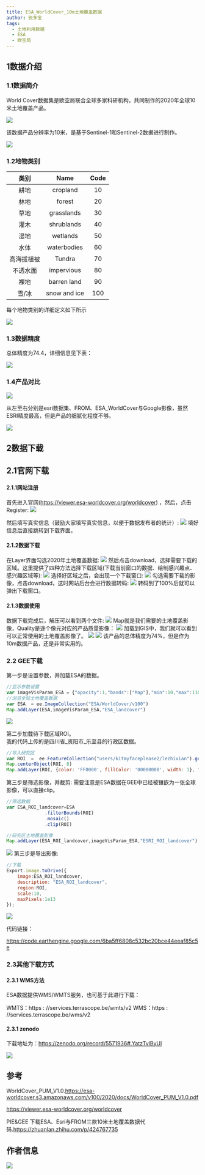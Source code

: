 ```yaml
---
title: ESA_WorldCover_10m土地覆盖数据
author: 锐多宝
tags:
  - 土地利用数据
  - ESA
  - 欧空局
---
```


## 1数据介绍

### 1.1数据简介

World Cover数据集是欧空局联合全球多家科研机构，共同制作的2020年全球10米土地覆盖产品。

![](http://pics.landcover100.com/pics//image/20211204221613.png)

该数据产品分辨率为10米，是基于Sentinel-1和Sentinel-2数据进行制作。

![](http://pics.landcover100.com/pics//image/20211204221915.png)

### 1.2地物类别

|    类别    |     Name     | Code |
| :--------: | :----------: | :--: |
|    耕地    |   cropland   |  10  |
|    林地    |    forest    |  20  |
|    草地    |  grasslands  |  30  |
|    灌木    |  shrublands  |  40  |
|    湿地    |   wetlands   |  50  |
|    水体    | waterbodies  |  60  |
| 高海拔植被 |    Tundra    |  70  |
|  不透水面  |  impervious  |  80  |
|    裸地    | barren land  |  90  |
|   雪/冰    | snow and ice | 100  |

每个地物类别的详细定义如下所示

![](http://pics.landcover100.com/pics//image/20211204220945.png)

### 1.3数据精度

总体精度为74.4，详细信息见下表：

![](http://pics.landcover100.com/pics//image/a26665163b091d71fe777cdf5b12d35.png)

### 1.4产品对比

![](http://pics.landcover100.com/pics//image/20211204220216.png)

从左至右分别是esri数据集、FROM、ESA_WorldCover与Google影像，虽然ESRI精度最高，但是产品的细腻化程度不够。

![](http://pics.landcover100.com/pics//image/20211204220551.png)

## 2数据下载

## 2.1官网下载

#### 2.1.1网站注册

首先进入官网(https://viewer.esa-worldcover.org/worldcover) ，然后，点击Register:
![](http://pics.landcover100.com/pics//image/20211020223905.png)

然后填写真实信息（鼓励大家填写真实信息，以便于数据发布者的统计）:
![](http://pics.landcover100.com/pics//image/20211020223955.png)
填好信息后直接跳转到下载界面。

#### 2.1.2数据下载
在Layer界面勾选2020年土地覆盖数据:
![](http://pics.landcover100.com/pics//image/20211020224157.png)
然后点击download，选择需要下载的区域。这里提供了四种方法选择下载区域(下载当前窗口的数据、绘制感兴趣点、感兴趣区域等):
![](http://pics.landcover100.com/pics//image/20211020224333.png)
选择好区域之后，会出现一个下载窗口:
![](http://pics.landcover100.com/pics//image/20211020224456.png)
勾选需要下载的影像，点击download，这时网站后台会进行数据转码:
![](http://pics.landcover100.com/pics//image/20211020224829.png)
转码到了100%后就可以弹出下载窗口。

#### 2.1.3数据使用
数据下载完成后，解压可以看到两个文件:
![](http://pics.landcover100.com/pics//image/20211020224952.png)
Map就是我们需要的土地覆盖影像，Quality是逐个像元对应的产品质量影像：
![](http://pics.landcover100.com/pics//image/20211020225143.png)
加载到GIS中，我们就可以看到可以正常使用的土地覆盖影像了。
![](http://pics.landcover100.com/pics//image/20211020225241.png)
![](http://pics.landcover100.com/pics//image/20211020225256.png)
该产品的总体精度为74%，但是作为10m数据产品，还是非常实用的。

### 2.2 GEE下载

第一步是设置参数，并加载ESA的数据。

```javascript
//显示参数设置
var imageVisParam_ESA = {"opacity":1,"bands":["Map"],"min":10,"max":110,"palette":["8dffda","14ff31","686dff","ff9b54","ff712d","ff66b4"]};
//浏览全球土地覆盖数据
var ESA  = ee.ImageCollection("ESA/WorldCover/v100")
Map.addLayer(ESA,imageVisParam_ESA,"ESA_landcover")
```

![](https://img-blog.csdnimg.cn/b0fb600cfaca46c4bc953e106c4787f2.gif)

第二步加载待下载区域ROI。  
我的代码上传的是四川省_资阳市_乐至县的行政区数据。

```javascript
//导入研究区
var ROI  =  ee.FeatureCollection("users/kitmyfaceplease2/lezhixian").geometry()
Map.centerObject(ROI, 8)
Map.addLayer(ROI, {color: 'FF0000', fillColor: '00000000', width: 1}, "ROI")
```

第三步是筛选影像，并裁剪:
需要注意是ESA数据在GEE中已经被镶嵌为一张全球影像，可以直接clip。

```javascript
//筛选数据             
var ESA_ROI_landcover=ESA
              .filterBounds(ROI)
              .mosaic()
              .clip(ROI)

//研究区土地覆盖影像
Map.addLayer(ESA_ROI_landcover,imageVisParam_ESA,"ESRI_ROI_landcover")
```

![](https://gitee.com/kitmyfaceplease/image_upload/raw/master/img/202110230219706.gif)
第三步是导出影像:

```javascript
//下载
Export.image.toDrive({
    image:ESA_ROI_landcover,
    description: "ESA_ROI_landcover",
    region:ROI,
    scale:10,
    maxPixels:1e13
});
```

![](https://gitee.com/kitmyfaceplease/image_upload/raw/master/img/202110230228079.png)

代码链接：

https://code.earthengine.google.com/6ba5ff6808c532bc20bce44eeaf85c5e  

### 2.3其他下载方式

#### 2.3.1 WMS方法

ESA数据提供WMS/WMTS服务，也可基于此进行下载：

WMTS：https : //services.terrascope.be/wmts/v2
WMS：https : //services.terrascope.be/wms/v2

#### 2.3.1 zenodo

下载地址为：https://zenodo.org/record/5571936#.YatzTvlByUl

![](http://pics.landcover100.com/pics//image/20211204215623.png)

## 参考

WorldCover_PUM_V1.0.https://esa-worldcover.s3.amazonaws.com/v100/2020/docs/WorldCover_PUM_V1.0.pdf

https://viewer.esa-worldcover.org/worldcover

PIE&GEE 下载ESA、Esri与FROM三款10米土地覆盖数据代码.https://zhuanlan.zhihu.com/p/424767735

## 作者信息

![](http://pics.landcover100.com/pics//image/20211128044430.png)